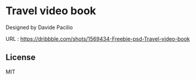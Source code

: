 # Travel video book

Designed by Davide Pacilio

URL : https://dribbble.com/shots/1569434-Freebie-psd-Travel-video-book

## License
MIT